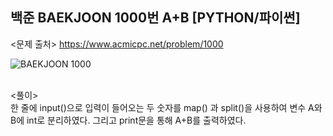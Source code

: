 ## 백준 BAEKJOON 1000번 A+B [PYTHON/파이썬]

<문제 출처>
https://www.acmicpc.net/problem/1000

![BAEKJOON 1000](https://blog.kakaocdn.net/dn/bWqbBg/btryxqSjZ3e/wjsoqPTfSu01EyKQaoDN51/img.png)

<br>
<풀이><br>
한 줄에 input()으로 입력이 들어오는 두 숫자를 map() 과 split()을 사용하여 변수 A와 B에 int로 분리하였다. 그리고 print문을 통해 A+B를 출력하였다.
